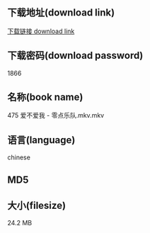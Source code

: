 ## 下载地址(download link)
[下载链接 download link](https://voluble-croquembouche-d321dc.netlify.app/?s=475+%E7%88%B1%E4%B8%8D%E7%88%B1%E6%88%91+-+%E9%9B%B6%E7%82%B9%E4%B9%90%E9%98%9F.mkv)

## 下载密码(download password)
1866

## 名称(book name)
475 爱不爱我 - 零点乐队.mkv.mkv

## 语言(language)
chinese

## MD5


## 大小(filesize)
24.2 MB
